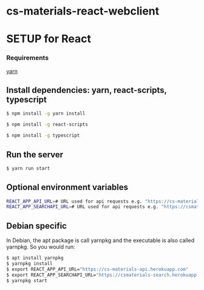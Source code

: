# cs-materials-react-webclient

# SETUP for React 
### Requirements
[yarn](https://yarnpkg.com/)

## Install dependencies: yarn, react-scripts, typescript
```sh
$ npm install -g yarn install 
```
```sh
$ npm install -g react-scripts
```
```sh
$ npm install -g typescript
```

## Run the server
```sh
$ yarn run start
```

## Optional environment variables
```sh
REACT_APP_API_URL=# URL used for api requests e.g. "https://cs-materials-api.herokuapp.com"
REACT_APP_SEARCHAPI_URL=# URL used for api requests e.g. "https://csmaterials-search.herokuapp.com"
```

## Debian specific

In Debian, the apt package is call yarnpkg and the executable is also called yarnpkg. So you would run:

```sh
$ apt install yarnpkg
$ yarnpkg install
$ export REACT_APP_API_URL="https://cs-materials-api.herokuapp.com"
$ export REACT_APP_SEARCHAPI_URL="https://csmaterials-search.herokuapp.com"
$ yarnpkg start
```
